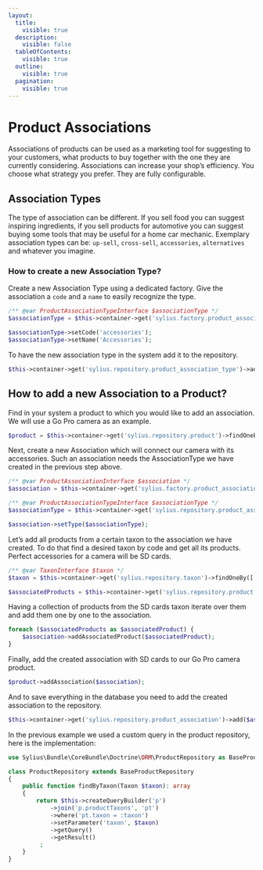 ```yaml
---
layout:
  title:
    visible: true
  description:
    visible: false
  tableOfContents:
    visible: true
  outline:
    visible: true
  pagination:
    visible: true
---
```


# Product Associations

Associations of products can be used as a marketing tool for suggesting to your customers, what products to buy together with the one they are currently considering. Associations can increase your shop’s efficiency. You choose what strategy you prefer. They are fully configurable.

## Association Types

The type of association can be different. If you sell food you can suggest inspiring ingredients, if you sell products for automotive you can suggest buying some tools that may be useful for a home car mechanic. Exemplary association types can be: `up-sell`, `cross-sell`, `accessories`, `alternatives` and whatever you imagine.

### How to create a new Association Type?

Create a new Association Type using a dedicated factory. Give the association a `code` and a `name` to easily recognize the type.

```php
/** @var ProductAssociationTypeInterface $associationType */
$associationType = $this->container->get('sylius.factory.product_association_type')->createNew();

$associationType->setCode('accessories');
$associationType->setName('Accessories');
```

To have the new association type in the system add it to the repository.

```php
$this->container->get('sylius.repository.product_association_type')->add($associationType);
```

## How to add a new Association to a Product?

Find in your system a product to which you would like to add an association. We will use a Go Pro camera as an example.

```php
$product = $this->container->get('sylius.repository.product')->findOneBy(['code' => 'go-pro-camera']);
```

Next, create a new Association which will connect our camera with its accessories. Such an association needs the AssociationType we have created in the previous step above.

```php
/** @var ProductAssociationInterface $association */
$association = $this->container->get('sylius.factory.product_association')->createNew();

/** @var ProductAssociationTypeInterface $associationType */
$associationType = $this->container->get('sylius.repository.product_association_type')->findOneBy(['code' => 'accessories']);

$association->setType($associationType);
```

Let’s add all products from a certain taxon to the association we have created. To do that find a desired taxon by code and get all its products. Perfect accessories for a camera will be SD cards.

```php
/** @var TaxonInterface $taxon */
$taxon = $this->container->get('sylius.repository.taxon')->findOneBy(['code' => 'sd-cards']);

$associatedProducts = $this->container->get('sylius.repository.product')->findByTaxon($taxon);
```

Having a collection of products from the SD cards taxon iterate over them and add them one by one to the association.

```php
foreach ($associatedProducts as $associatedProduct) {
    $association->addAssociatedProduct($associatedProduct);
}
```

Finally, add the created association with SD cards to our Go Pro camera product.

```php
$product->addAssociation($association);
```

And to save everything in the database you need to add the created association to the repository.

```php
$this->container->get('sylius.repository.product_association')->add($association);
```

In the previous example we used a custom query in the product repository, here is the implementation:

```php
use Sylius\Bundle\CoreBundle\Doctrine\ORM\ProductRepository as BaseProductRepository;

class ProductRepository extends BaseProductRepository
{
    public function findByTaxon(Taxon $taxon): array
    {
        return $this->createQueryBuilder('p')
            ->join('p.productTaxons', 'pt')
            ->where('pt.taxon = :taxon')
            ->setParameter('taxon', $taxon)
            ->getQuery()
            ->getResult()
         ;
    }
}
```
